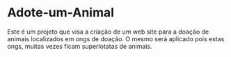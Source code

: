 # Adote-um-Animal
  
  Este é um projeto que visa a criação de um web site para a doação de animais localizados
em ongs de doação. O mesmo será aplicado pois estas ongs, muitas vezes ficam superlotatas 
de animais.
